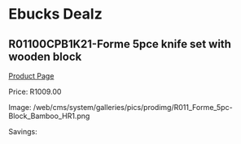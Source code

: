 
# Ebucks Dealz
## R01100CPB1K21-Forme 5pce knife set with wooden block
[Product Page](https://www.ebucks.com/web/shop/productSelected.do?prodId=1205757773&catId=1236470727)

Price: R1009.00

Image: /web/cms/system/galleries/pics/prodimg/R011_Forme_5pc-Block_Bamboo_HR1.png

Savings: 


	